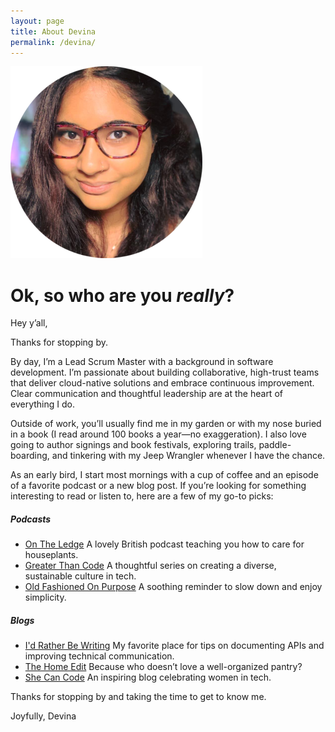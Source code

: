 ```yaml
---
layout: page
title: About Devina
permalink: /devina/
---
```


![Headshot](assets/images/circle-cropped.png)

# Ok, so who are you *really*?

Hey y’all,

Thanks for stopping by.

By day, I’m a Lead Scrum Master with a background in software development. I’m passionate about building collaborative, high-trust teams that deliver cloud-native solutions and embrace continuous improvement. Clear communication and thoughtful leadership are at the heart of everything I do.

Outside of work, you’ll usually find me in my garden or with my nose buried in a book (I read around 100 books a year—no exaggeration). I also love going to author signings and book festivals, exploring trails, paddle-boarding, and tinkering with my Jeep Wrangler whenever I have the chance.

As an early bird, I start most mornings with a cup of coffee and an episode of a favorite podcast or a new blog post. If you’re looking for something interesting to read or listen to, here are a few of my go-to picks:

##### Podcasts
- [On The Ledge](https://podcasts.apple.com/us/podcast/on-the-ledge/id1211183700)
  A lovely British podcast teaching you how to care for houseplants.
- [Greater Than Code](https://www.greaterthancode.com/)
  A thoughtful series on creating a diverse, sustainable culture in tech.
- [Old Fashioned On Purpose](https://www.oldfashionedonpurpose.com/)
  A soothing reminder to slow down and enjoy simplicity.

##### Blogs
- [I'd Rather Be Writing](https://idratherbewriting.com/)
  My favorite place for tips on documenting APIs and improving technical communication.
- [The Home Edit](https://www.thehomeedit.com/blog/)
  Because who doesn’t love a well-organized pantry?
- [She Can Code](https://shecancode.io/shecancode-blog)
  An inspiring blog celebrating women in tech.

Thanks for stopping by and taking the time to get to know me.

Joyfully,
Devina